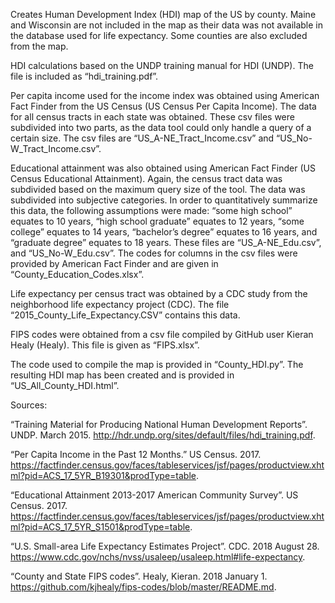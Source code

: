 Creates Human Development Index (HDI) map of the US by county. Maine and Wisconsin are not included in the map as their data was not available in the database used for life expectancy. Some counties are also excluded from the map.

HDI calculations based on the UNDP training manual for HDI (UNDP). The file is included as “hdi_training.pdf”.

Per capita income used for the income index was obtained using American Fact Finder from the US Census (US Census Per Capita Income). The data for all census tracts in each state was obtained. These csv files were subdivided into two parts, as the data tool could only handle a query of a certain size. The csv files are “US_A-NE_Tract_Income.csv” and “US_No-W_Tract_Income.csv”.

Educational attainment was also obtained using American Fact Finder (US Census Educational Attainment). Again, the census tract data was subdivided based on the maximum query size of the tool. The data was subdivided into subjective categories. In order to quantitatively summarize this data, the following assumptions were made: “some high school” equates to 10 years, “high school graduate” equates to 12 years, “some college” equates to 14 years, “bachelor’s degree” equates to 16 years, and “graduate degree” equates to 18 years. These files are “US_A-NE_Edu.csv”, and “US_No-W_Edu.csv”. The codes for columns in the csv files were provided by American Fact Finder and are given in “County_Education_Codes.xlsx”.

Life expectancy per census tract was obtained by a CDC study from the neighborhood life expectancy project (CDC). The file “2015_County_Life_Expectancy.CSV” contains this data.

FIPS codes were obtained from a csv file compiled by GitHub user Kieran Healy (Healy). This file is given as “FIPS.xlsx”.

The code used to compile the map is provided in “County_HDI.py”. The resulting HDI map has been created and is provided in “US_All_County_HDI.html”.

Sources:

 “Training Material for Producing National Human Development Reports”. UNDP. March 2015. http://hdr.undp.org/sites/default/files/hdi_training.pdf.

“Per Capita Income in the Past 12 Months.” US Census. 2017. https://factfinder.census.gov/faces/tableservices/jsf/pages/productview.xhtml?pid=ACS_17_5YR_B19301&prodType=table.

“Educational Attainment 2013-2017 American Community Survey”. US Census. 2017. https://factfinder.census.gov/faces/tableservices/jsf/pages/productview.xhtml?pid=ACS_17_5YR_S1501&prodType=table.

“U.S. Small-area Life Expectancy Estimates Project”. CDC. 2018 August 28. https://www.cdc.gov/nchs/nvss/usaleep/usaleep.html#life-expectancy.

“County and State FIPS codes”. Healy, Kieran. 2018 January 1. https://github.com/kjhealy/fips-codes/blob/master/README.md.






